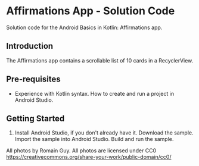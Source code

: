# Affirmations App - Solution Code
Solution code for the Android Basics in Kotlin: Affirmations app.

## Introduction
The Affirmations app contains a scrollable list of 10 cards in a RecyclerView.

## Pre-requisites
* Experience with Kotlin syntax.
How to create and run a project in Android Studio.

## Getting Started
1. Install Android Studio, if you don't already have it.
Download the sample.
Import the sample into Android Studio.
Build and run the sample.

All photos by Romain Guy. All photos are licensed under CC0 https://creativecommons.org/share-your-work/public-domain/cc0/
